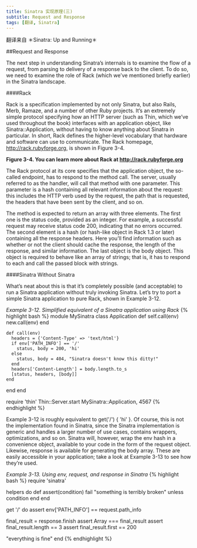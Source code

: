 ```yaml
---
title: Sinatra 实现原理(三)
subtitle: Request and Response
tags: [翻译, Sinatra]
---
```

翻译来自 ＊Sinatra: Up and Running＊

##Request and Response

The next step in understanding Sinatra’s internals is to examine the flow of a request, from parsing to delivery of a response back to the client. To do so, we need to examine the role of Rack (which we’ve mentioned briefly earlier) in the Sinatra landscape.

####Rack

Rack is a specification implemented by not only Sinatra, but also Rails, Merb, Ramaze, and a number of other Ruby projects. It’s an extremely simple protocol specifying how an HTTP server (such as Thin, which we’ve used throughout the book) interfaces with an application object, like Sinatra::Application, without having to know anything about Sinatra in particular. In short, Rack defines the higher-level vocabulary that hardware and software can use to communicate. The Rack homepage, http://rack.rubyforge.org, is shown in Figure 3-4.

**Figure 3-4. You can learn more about Rack at http://rack.rubyforge.org**

The Rack protocol at its core specifies that the application object, the so-called endpoint, has to respond to the method call. The server, usually referred to as the handler, will call that method with one parameter. This parameter is a hash containing all relevant information about the request: this includes the HTTP verb used by the request, the path that is requested, the headers that have been sent by the client, and so on.

The method is expected to return an array with three elements. The first one is the status code, provided as an integer. For example, a successful request may receive status code 200, indicating that no errors occurred. The second element is a hash (or hash-like object in Rack 1.3 or later) containing all the response headers. Here you’ll find information such as whether or not the client should cache the response, the length of the response, and similar information. The last object is the body object. This object is required to behave like an array of strings; that is, it has to respond to each and call the passed block with strings.

####Sinatra Without Sinatra

What’s neat about this is that it’s completely possible (and acceptable) to run a Sinatra application without truly invoking Sinatra. Let’s try to port a simple Sinatra application to pure Rack, shown in Example 3-12.

*Example 3-12. Simplified equivalent of a Sinatra application using Rack*
{% highlight bash %}
module MySinatra
  class Application
    def self.call(env)
      new.call(env)
    end

    def call(env)
      headers = {'Content-Type' => 'text/html'}
      if env['PATH_INFO'] == '/'
        status, body = 200, 'hi'
      else
        status, body = 404, "Sinatra doesn't know this ditty!"
      end
      headers['Content-Length'] = body.length.to_s
      [status, headers, [body]]
    end
  end
end

require 'thin'
Thin::Server.start MySinatra::Application, 4567
{% endhighlight %}

Example 3-12 is roughly equivalent to get('/') { 'hi' }. Of course, this is not the implementation found in Sinatra, since the Sinatra implementation is generic and handles a larger number of use cases, contains wrappers, optimizations, and so on. Sinatra will, however, wrap the env hash in a convenience object, available to your code in the form of the request object. Likewise, response is available for generating the body array. These are easily accessible in your application; take a look at Example 3-13 to see how they’re used.

*Example 3-13. Using env, request, and response in Sinatra*
{% highlight bash %}
require 'sinatra'

helpers do
  def assert(condition)
    fail "something is terribly broken" unless condition
  end
end

get '/' do
  assert env['PATH_INFO'] == request.path_info

  final_result = response.finish
  assert Array === final_result
  assert final_result.length == 3
  assert final_result.first == 200

  "everything is fine"
end
{% endhighlight %}

